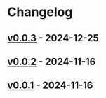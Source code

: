 # Changelog

## [v0.0.3](https://github.com/ebi-yade/gotest/compare/v0.0.2...v0.0.3) - 2024-12-25

## [v0.0.2](https://github.com/ebi-yade/gotest/compare/v0.0.1...v0.0.2) - 2024-11-16

## [v0.0.1](https://github.com/ebi-yade/gotest/commits/v0.0.1) - 2024-11-16
